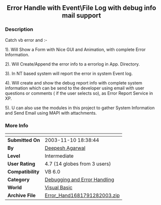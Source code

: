 ﻿<div align="center">

## Error Handle with Event\\File Log with debug info mail support


</div>

### Description

Catch vb error and :-

1). Will Show a Form with Nice GUI and Animation, with complete Error Information.

2). Will Create/Append the error info to a errorlog in App. Directory.

3). In NT based system will report the error in system Event log.

4). Will create and show the debug report info with complete system information which can be send to the developer using email with user questions or comments ( if the user selects so), as Error Report Service in XP.

5). U can also use the modules in this project to gather System Information and Send Email using MAPI with attachments.
 
### More Info
 


<span>             |<span>
---                |---
**Submitted On**   |2003-11-10 18:38:44
**By**             |[Deepesh Agarwal](https://github.com/Planet-Source-Code/PSCIndex/blob/master/ByAuthor/deepesh-agarwal.md)
**Level**          |Intermediate
**User Rating**    |4.7 (14 globes from 3 users)
**Compatibility**  |VB 6\.0
**Category**       |[Debugging and Error Handling](https://github.com/Planet-Source-Code/PSCIndex/blob/master/ByCategory/debugging-and-error-handling__1-26.md)
**World**          |[Visual Basic](https://github.com/Planet-Source-Code/PSCIndex/blob/master/ByWorld/visual-basic.md)
**Archive File**   |[Error\_Hand1681791282003\.zip](https://github.com/Planet-Source-Code/deepesh-agarwal-error-handle-with-event-file-log-with-debug-info-mail-support__1-50375/archive/master.zip)








